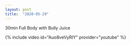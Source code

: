 ```yaml
---
layout: post
title:  "2020-05-29"
---
```


30min Full Body with Bully Juice

{% include video id="Auo8veVyRIY" provider="youtube" %}
